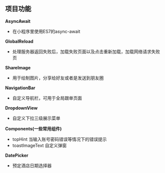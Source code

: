 
## 项目功能

**AsyncAwait**

* 在小程序里使用ES7的async-await

**GlobalReload**

* 处理服务器返回失败后，加载失败页面以及点击重新加载，加载网络请求失败页

**ShareImage**

* 用于绘制图片，分享给好友或者是发送到朋友圈

**NavigationBar**

* 自定义导航栏，可用于全局跟单页面

**DropdownView**

* 自定义下拉三级展示菜单
 
**Components(一些常用组件)**

* topHint 当输入账号密码错误等情况下的错误提示
* toastImageText 自定义弹窗

**DatePicker**

* 预定酒店日期选择器

